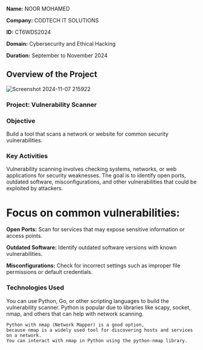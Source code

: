 **Name:** NOOR MOHAMED

**Company:** CODTECH IT SOLUTIONS

**ID:** CT6WDS2024

**Domain:** Cybersecurity and Ethical Hacking

**Duration:** September to November 2024



## Overview of the Project

![Screenshot 2024-11-07 215922](https://github.com/user-attachments/assets/1f5f7eca-7b42-4711-bf71-c20bd05d2506)


### Project: Vulnerability Scanner

### Objective
Build a tool that scans a network or website for common security vulnerabilities.

### Key Activities
Vulnerability scanning involves checking systems, networks, or web applications for security weaknesses. The goal is to identify open ports, outdated software, misconfigurations, and other vulnerabilities that could be exploited by attackers.

# Focus on common vulnerabilities:
**Open Ports:** Scan for services that may expose sensitive information or access points.

**Outdated Software:** Identify outdated software versions with known vulnerabilities.

**Misconfigurations:** Check for incorrect settings such as improper file permissions or default credentials.

### Technologies Used
You can use Python, Go, or other scripting languages to build the vulnerability scanner. Python is popular due to libraries like scapy, socket, nmap, and others that can help with network scanning.

    Python with nmap (Network Mapper) is a good option, 
    because nmap is a widely used tool for discovering hosts and services on a network. 
    You can interact with nmap in Python using the python-nmap library.
